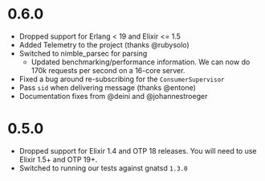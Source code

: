 # 0.6.0

* Dropped support for Erlang < 19 and Elixir <= 1.5
* Added Telemetry to the project (thanks @rubysolo)
* Switched to nimble_parsec for parsing
  * Updated benchmarking/performance information. We can now do 170k requests per second on a 16-core server.
* Fixed a bug around re-subscribing for the `ConsumerSupervisor`
* Pass `sid` when delivering message (thanks @entone)
* Documentation fixes from @deini and @johannestroeger

# 0.5.0

* Dropped support for Elixir 1.4 and OTP 18 releases. You will need to use Elixir 1.5+ and OTP 19+.
* Switched to running our tests against gnatsd `1.3.0`
